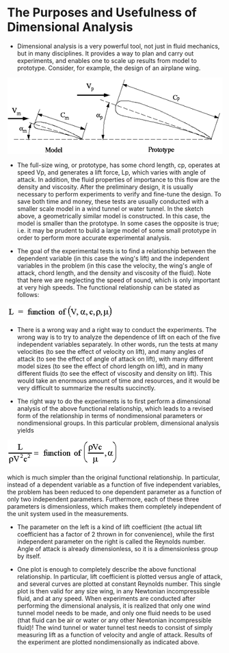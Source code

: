 
# The Purposes and Usefulness of Dimensional Analysis


- Dimensional analysis is a very powerful tool, not just in fluid mechanics, but in many disciplines. It provides a way to plan and carry out experiments, and enables one to scale up results from model to prototype. Consider, for example, the design of an airplane wing.


 ![logo:center:](./../../static/img/fluid/airfoils.gif)


- The full-size wing, or prototype, has some chord length, cp, operates at speed Vp, and generates a lift force, Lp, which varies with angle of attack. In addition, the fluid properties of importance to this flow are the density and viscosity. After the preliminary design, it is usually necessary to perform experiments to verify and fine-tune the design. To save both time and money, these tests are usually conducted with a smaller scale model in a wind tunnel or water tunnel. In the sketch above, a geometrically similar model is constructed. In this case, the model is smaller than the prototype. In some cases the opposite is true; i.e. it may be prudent to build a large model of some small prototype in order to perform more accurate experimental analysis.

- The goal of the experimental tests is to find a relationship between the dependent variable (in this case the wing's lift) and the independent variables in the problem (in this case the velocity, the wing's angle of attack, chord length, and the density and viscosity of the fluid). Note that here we are neglecting the speed of sound, which is only important at very high speeds. The functional relationship can be stated as follows:


![logo:center:](./../../static\img\fluid\l07_05.gif)

- There is a wrong way and a right way to conduct the experiments. The wrong way is to try to analyze the dependence of lift on each of the five independent variables separately. In other words, run the tests at many velocities (to see the effect of velocity on lift), and many angles of attack (to see the effect of angle of attack on lift), with many different model sizes (to see the effect of chord length on lift), and in many different fluids (to see the effect of viscosity and density on lift). This would take an enormous amount of time and resources, and it would be very difficult to summarize the results succinctly.


- The right way to do the experiments is to first perform a dimensional analysis of the above functional relationship, which leads to a revised form of the relationship in terms of nondimensional parameters or nondimensional groups. In this particular problem, dimensional analysis yields 

![logo:center:](./../../static\img\fluid\l07_06.gif)

which is much simpler than the original functional relationship. In particular, instead of a dependent variable as a function of five independent variables, the problem has been reduced to one dependent parameter as a function of only two independent parameters. Furthermore, each of these three parameters is dimensionless, which makes them completely independent of the unit system used in the measurements.


- The parameter on the left is a kind of lift coefficient (the actual lift coefficient has a factor of 2 thrown in for convenience), while the first independent parameter on the right is called the Reynolds number. Angle of attack is already dimensionless, so it is a dimensionless group by itself.
 
- One plot is enough to completely describe the above functional relationship. In particular, lift coefficient is plotted versus angle of attack, and several curves are plotted at constant Reynolds number. This single plot is then valid for any size wing, in any Newtonian incompressible fluid, and at any speed. When experiments are conducted after performing the dimensional analysis, it is realized that only one wind tunnel model needs to be made, and only one fluid needs to be used (that fluid can be air or water or any other Newtonian incompressible fluid)! The wind tunnel or water tunnel test needs to consist of simply measuring lift as a function of velocity and angle of attack. Results of the experiment are plotted nondimensionally as indicated above.

